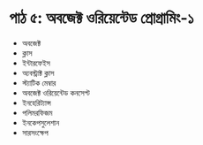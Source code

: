 # পাঠ ৫: অবজেক্ট ওরিয়েন্টেড প্রোগ্রামিং-১

* অবজেক্ট
* ক্লাস
* ইন্টারফেইস 
* অ্যবস্ট্রাক্ট ক্লাস 
* স্ট্যাটিক মেম্বার
* অবজেক্ট ওরিয়েন্টেড কনসেপ্ট
* ইনহেরিট্যান্স
* পলিমরফিজম
* ইনকেপসুলেশান
* সারসংক্ষেপ

